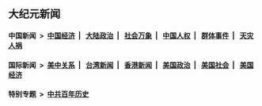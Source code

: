 ## 大纪元新闻

#### 中国新闻 &nbsp;>&nbsp; [中国经济](indexes/ncid283/README.md?10112045) &nbsp;| &nbsp; [大陆政治](indexes/ncid277/README.md?10112045) &nbsp;| &nbsp; [社会万象](indexes/ncid282/README.md?10112045) &nbsp;| &nbsp; [中国人权](indexes/ncid278/README.md?10112045) &nbsp;| &nbsp; [群体事件](indexes/ncid279/README.md?10112045) &nbsp;| &nbsp; [天灾人祸](indexes/ncid280/README.md?10112045)

#### 国际新闻 &nbsp;>&nbsp; [美中关系](indexes/nf1412576/README.md?10112045) &nbsp;| &nbsp; [台湾新闻](indexes/ncid1349361/README.md?10112045) &nbsp;| &nbsp; [香港新闻](indexes/ncid1349362/README.md?10112045) &nbsp;| &nbsp; [美国政治](indexes/ncid1078159/README.md?10112045) &nbsp;| &nbsp; [美国社会](indexes/ncid1078160/README.md?10112045) &nbsp;| &nbsp; [美国经济](indexes/ncid1078158/README.md?10112045)

#### 特别专题 &nbsp;>&nbsp; [中共百年历史](https://github.com/epoch-news/epoch-special/blob/master/README.md?10112045)  
